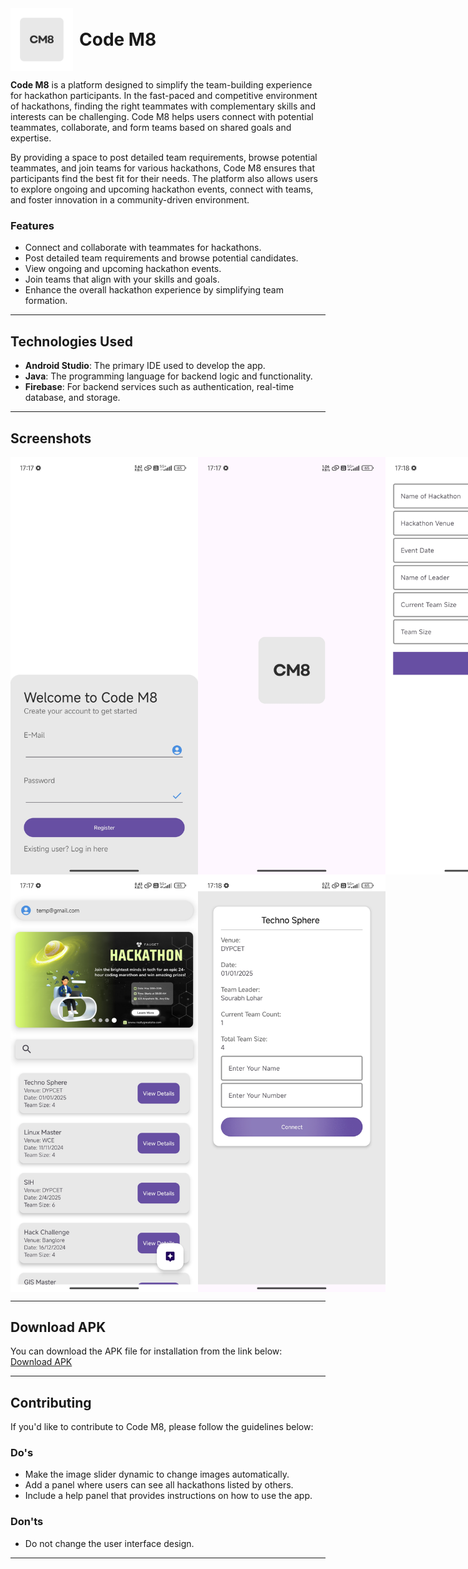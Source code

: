 <div style="display: flex; align-items: center; justify-content: flex-start;">
  <img src="assests/CM8.png" alt="Code M8 Logo" width="100" height="100" style="margin-right: 10px;">
  <h1 style="margin: 0; align-self: center;">Code M8</h1>
</div>


**Code M8** is a platform designed to simplify the team-building experience for hackathon participants. In the fast-paced and competitive environment of hackathons, finding the right teammates with complementary skills and interests can be challenging. Code M8 helps users connect with potential teammates, collaborate, and form teams based on shared goals and expertise.

By providing a space to post detailed team requirements, browse potential teammates, and join teams for various hackathons, Code M8 ensures that participants find the best fit for their needs. The platform also allows users to explore ongoing and upcoming hackathon events, connect with teams, and foster innovation in a community-driven environment.

### Features
- Connect and collaborate with teammates for hackathons.
- Post detailed team requirements and browse potential candidates.
- View ongoing and upcoming hackathon events.
- Join teams that align with your skills and goals.
- Enhance the overall hackathon experience by simplifying team formation.

---

## Technologies Used

- **Android Studio**: The primary IDE used to develop the app.
- **Java**: The programming language for backend logic and functionality.
- **Firebase**: For backend services such as authentication, real-time database, and storage.

---

## Screenshots

<div style="display: flex; justify-content: space-between;">
  <img src="assests/1.jpg" alt="Login Page" width="300" height="auto">
  <img src="assests/2.jpg" alt="Code M8 Screenshot" width="300" height="auto">
  <img src="assests/3.jpg" alt="Code M8 Screenshot" width="300" height="auto">
</div>

<div style="display: flex; justify-content: space-between;">
  <img src="assests/4.jpg" alt="Code M8 Screenshot" width="300" height="auto">
  
<img src="assests/5.jpg" alt="Code M8 Screenshot" width="300" height="auto">
</div>


---

## Download APK

You can download the APK file for installation from the link below:
[Download APK](assests/cm8.apk)

---

## Contributing

If you'd like to contribute to Code M8, please follow the guidelines below:

### Do's
- Make the image slider dynamic to change images automatically.
- Add a panel where users can see all hackathons listed by others.
- Include a help panel that provides instructions on how to use the app.

### Don'ts
- Do not change the user interface design.

---

